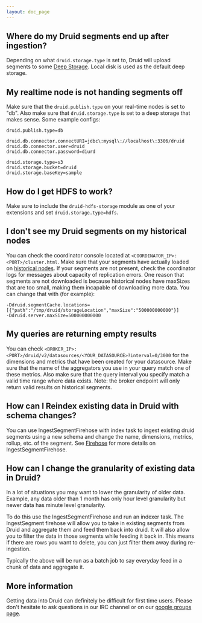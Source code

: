 ```yaml
---
layout: doc_page
---
```

## Where do my Druid segments end up after ingestion?

Depending on what `druid.storage.type` is set to, Druid will upload segments to some [Deep Storage](Deep-Storage.html). Local disk is used as the default deep storage.

## My realtime node is not handing segments off

Make sure that the `druid.publish.type` on your real-time nodes is set to "db". Also make sure that `druid.storage.type` is set to a deep storage that makes sense. Some example configs:

```
druid.publish.type=db

druid.db.connector.connectURI=jdbc\:mysql\://localhost\:3306/druid
druid.db.connector.user=druid
druid.db.connector.password=diurd

druid.storage.type=s3
druid.storage.bucket=druid
druid.storage.baseKey=sample
```

## How do I get HDFS to work?

Make sure to include the `druid-hdfs-storage` module as one of your extensions and set `druid.storage.type=hdfs`.

## I don't see my Druid segments on my historical nodes
You can check the coordinator console located at `<COORDINATOR_IP>:<PORT>/cluster.html`. Make sure that your segments have actually loaded on [historical nodes](Historical.html). If your segments are not present, check the coordinator logs for messages about capacity of replication errors. One reason that segments are not downloaded is because historical nodes have maxSizes that are too small, making them incapable of downloading more data. You can change that with (for example):

```
-Ddruid.segmentCache.locations=[{"path":"/tmp/druid/storageLocation","maxSize":"500000000000"}]
-Ddruid.server.maxSize=500000000000
 ```

## My queries are returning empty results

You can check `<BROKER_IP>:<PORT>/druid/v2/datasources/<YOUR_DATASOURCE>?interval=0/3000` for the dimensions and metrics that have been created for your datasource. Make sure that the name of the aggregators you use in your query match one of these metrics. Also make sure that the query interval you specify match a valid time range where data exists. Note: the broker endpoint will only return valid results on historical segments.

## How can I Reindex existing data in Druid with schema changes?

You can use IngestSegmentFirehose with index task to ingest existing druid segments using a new schema and change the name, dimensions, metrics, rollup, etc. of the segment.
See [Firehose](Firehose.html) for more details on IngestSegmentFirehose.

## How can I change the granularity of existing data in Druid?

In a lot of situations you may want to lower the granularity of older data. Example, any data older than 1 month has only hour level granularity but newer data has minute level granularity. 

To do this use the IngestSegmentFirehose and run an indexer task. The IngestSegment firehose will allow you to take in existing segments from Druid and aggregate them and feed them back into druid. It will also allow you to filter the data in those segments while feeding it back in. This means if there are rows you want to delete, you can just filter them away during re-ingestion.

Typically the above will be run as a batch job to say everyday feed in a chunk of data and aggregate it.


## More information

Getting data into Druid can definitely be difficult for first time users. Please don't hesitate to ask questions in our IRC channel or on our [google groups page](https://groups.google.com/forum/#!forum/druid-development).
